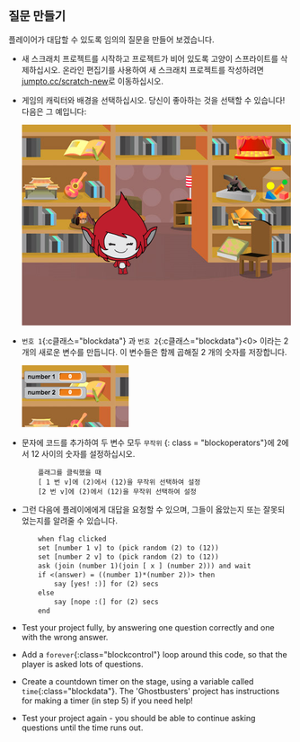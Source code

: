## 질문 만들기

플레이어가 대답할 수 있도록 임의의 질문을 만들어 보겠습니다.

+ 새 스크래치 프로젝트를 시작하고 프로젝트가 비어 있도록 고양이 스프라이트를 삭제하십시오. 온라인 편집기를 사용하여 새 스크래치 프로젝트를 작성하려면 <a href="http://jumpto.cc/scratch-new" target="_blank">jumpto.cc/scratch-new</a>로 이동하십시오. 

+ 게임의 캐릭터와 배경을 선택하십시오. 당신이 좋아하는 것을 선택할 수 있습니다! 다음은 그 예입니다:
    
    ![screenshot](images/brain-setting.png)

+ `번호 1`{:c클래스="blockdata"} 과 `번호 2`{:c클래스="blockdata"}<0> 이라는 2 개의 새로운 변수를 만듭니다. 이 변수들은 함께 곱해질 2 개의 숫자를 저장합니다.
    
    ![screenshot](images/brain-variables.png)

+ 문자에 코드를 추가하여 두 변수 모두 `무작위` {: class = "blockoperators"}에 2에서 12 사이의 숫자를 설정하십시오.
    
    ```blocks
        플래그를 클릭했을 때
        [ 1 번 v]에 (2)에서 (12)을 무작위 선택하여 설정
        [2 번 v]에 (2)에서 (12)을 무작위 선택하여 설정
    ```

+ 그런 다음에 플레이에에게 대답을 요청할 수 있으며, 그들이 옳았는지 또는 잘못되었는지를 알려줄 수 있습니다.
    
    ```blocks
        when flag clicked
        set [number 1 v] to (pick random (2) to (12))
        set [number 2 v] to (pick random (2) to (12))
        ask (join (number 1)(join [ x ] (number 2))) and wait
        if <(answer) = ((number 1)*(number 2))> then
            say [yes! :)] for (2) secs
        else
            say [nope :(] for (2) secs
        end
    ```

+ Test your project fully, by answering one question correctly and one with the wrong answer.

+ Add a `forever`{:class="blockcontrol"} loop around this code, so that the player is asked lots of questions.

+ Create a countdown timer on the stage, using a variable called `time`{:class="blockdata"}. The 'Ghostbusters' project has instructions for making a timer (in step 5) if you need help!

+ Test your project again - you should be able to continue asking questions until the time runs out.